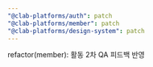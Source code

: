 ```yaml
---
"@clab-platforms/auth": patch
"@clab-platforms/member": patch
"@clab-platforms/design-system": patch
---
```


refactor(member): 활동 2차 QA 피드백 반영
